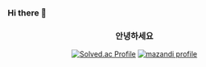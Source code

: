 ### Hi there 👋







<!--
**Heewon-Choi/Heewon-Choi** is a ✨ _special_ ✨ repository because its `README.md` (this file) appears on your GitHub profile.

Here are some ideas to get you started:

- 🔭 I’m currently working on ...
- 🌱 I’m currently learning ...
- 👯 I’m looking to collaborate on ...
- 🤔 I’m looking for help with ...
- 💬 Ask me about ...
- 📫 How to reach me: ...
- 😄 Pronouns: ...
- ⚡ Fun fact: ...
-->

<div align="center">

  <h3>안녕하세요</h3>
  
  [![Solved.ac Profile](http://mazassumnida.wtf/api/v2/generate_badge?boj=heewon33)](https://solved.ac/heewon33/)
  [![mazandi profile](http://mazandi.herokuapp.com/api?handle=heewon33&theme=warm)](https://solved.ac/heewon33/)
</div>
